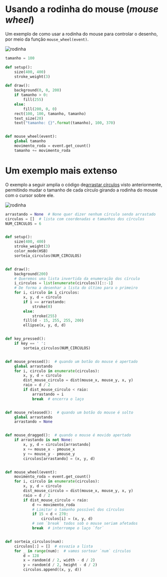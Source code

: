 # Usando a rodinha do mouse (*mouse wheel*)

Um exemplo de como usar a rodinha do mouse para controlar o desenho, por meio da função `mouse_wheel(event)`.

![rodinha](assets/rodinha_mouse.gif)

<!-- editor-pyp5js -->
```python
tamanho = 100

def setup():
    size(400, 400)
    stroke_weight(3)

def draw():
    background(0, 0, 200)
    if tamanho > 0:
        fill(255)
    else:
        fill(200, 0, 0)
    rect(100, 100, tamanho, tamanho)
    text_size(20)
    text("tamanho: {}".format(tamanho), 100, 370)


def mouse_wheel(event):
    global tamanho
    movimento_roda = event.get_count()
    tamanho += movimento_roda
```

# Um exemplo mais extenso

O exemplo a seguir amplia o código de[arrastar círculos](arrastando_circulos.md) visto anteriormente, permitindo mudar o tamanho de cada círculo girando a rodinha do mouse com o cursor sobre ele.

![rodinha](assets/rodinha_mouse_2.gif)

<!-- editor-pyp5js -->
```python
arrastando = None  # None quer dizer nenhum círculo sendo arrastado
circulos = []  # lista com coordenadas e tamanhos dos círculos
NUM_CIRCULOS = 6


def setup():
    size(400, 400)
    stroke_weight(3)
    color_mode(HSB)
    sorteia_circulos(NUM_CIRCULOS)


def draw():
    background(200)
    # Queremos uma lista invertida da enumeração dos círculo
    i_circulos = list(enumerate(circulos))[::-1]
    # De forma a desenhar a lista do último para o primeiro
    for i, circulo in i_circulos:
        x, y, d = circulo
        if i == arrastando:
            stroke(0)
        else:
            stroke(255)
        fill(d - 15, 255, 255, 200)
        ellipse(x, y, d, d)


def key_pressed():
    if key == ' ':
        sorteia_circulos(NUM_CIRCULOS)


def mouse_pressed():  # quando um botão do mouse é apertado
    global arrastando
    for i, circulo in enumerate(circulos):
        x, y, d = circulo
        dist_mouse_circulo = dist(mouse_x, mouse_y, x, y)
        raio = d / 2
        if dist_mouse_circulo < raio:
            arrastando = i
            break  # encerra o laço


def mouse_released():  # quando um botão do mouse é solto
    global arrastando
    arrastando = None


def mouse_dragged():  # quando o mouse é movido apertado
    if arrastando is not None:
        x, y, d = circulos[arrastando]
        x += mouse_x - pmouse_x
        y += mouse_y - pmouse_y
        circulos[arrastando] = (x, y, d)


def mouse_wheel(event):
    movimento_roda = event.get_count()
    for i, circulo in enumerate(circulos):
        x, y, d = circulo
        dist_mouse_circulo = dist(mouse_x, mouse_y, x, y)
        raio = d / 2
        if dist_mouse_circulo < raio:
            d += movimento_roda
            # Limitar o tamanho possível dos círculos
            if 15 < d < 270:
                circulos[i] = (x, y, d)
            # sem `break` todos sob o mouse seriam afetados
            break  # interrompe o laço `for`


def sorteia_circulos(num):
    circulos[:] = []  # esvazia a lista
    for _ in range(num):  # vamos sortear `num` círculos
        d = 128
        x = random(d / 2, width - d / 2)
        y = random(d / 2, height - d / 2)
        circulos.append((x, y, d))


```
